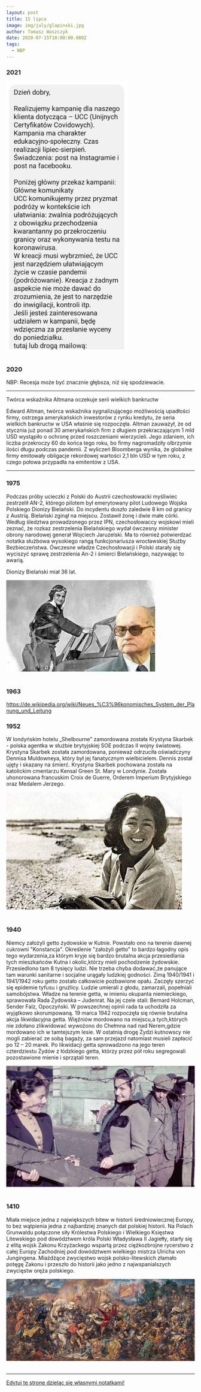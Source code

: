```yaml
---
layout: post
title: 15 lipca
image: img/july/glapinski.jpg
author: Tomasz Waszczyk
date: 2020-07-15T10:00:00.000Z
tags:
  - NBP
---
```


### 2021

<img src="./img/july/akcjakowidowa.png"><br><br>

### 2020

NBP: Recesja może być znacznie głębsza, niż się spodziewacie.

---

Twórca wskaźnika Altmana oczekuje serii wielkich bankructw

Edward Altman, twórca wskaźnika sygnalizującego możliwością upadłości firmy, ostrzega amerykańskich inwestorów z rynku kredytu, że seria wielkich bankructw w USA właśnie się rozpoczęła.
Altman zauważył, że od stycznia już ponad 30 amerykańskich firm z długiem przekraczającym 1 mld USD wystąpiło o ochronę przed roszczeniami wierzycieli. Jego zdaniem, ich liczba przekroczy 60 do końca tego roku, bo firmy nagromadziły olbrzymie ilości długu podczas pandemii. Z wyliczeń Bloomberga wynika, że globalne firmy emitowały obligacje rekordowej wartości 2,1 bln USD w tym roku, z czego połowa przypadła na emitentów z USA.

<!-- Na skutek pandemii, w samym kwietniu wyrejestrowano z ZUS ponad 165 tysięcy pracowników etatowych (czytaj: zwolniono). O statystykach zwolnień ludzi na umowach o dzieło i zleceniach się nie mówi.
Szacuje się, że stopa bezrobocia w Polsce wzrośnie (w lipcu) z 5% do 10% (dlaczego lipiec? bo ludzie mają trzymiesięczny okres wypowiedzenia).
W marcu zamknięto ponad 60 tysięcy firm. W kwietniu około 32 tysiące. W maju na szczęście tendencja jest wzrostowa (więcej rejestracji niż zamknięć).
Rząd zadłużył państwo jeszcze bardziej przez walkę z pandemią (nie mieli wyboru - to było konieczne).
A teraz zbliżają się wybory prezydenckie i prezydent będzie miał zadanie, jakiego za mojego życia nie miał żaden inny człowiek na jego miejscu - będzie (wraz z rządem) musiał odbudować polską gospodarkę.
Potrzeba nam więc kogoś, który zna się na ekonomii i sprawach gospodarki i kogoś, kto skoncentruje się na naprawieniu tego, co 'pandemia zepsuła'.
To są PRAWDZIWE problemy, jakie teraz ma nasz kraj.
A tymczasem media przedstawiają nam swoją wersję prawdziwych problemów i swoje podpowiedzi, jak należy wybrać prezydenta.
Według mediów nasz kraj zmaga się obecnie z ogromnym problemem związanym z ideologią LGBT. Straszną rzeczą jest też to, że niektórzy kandydaci na prezydenta nie są katolikami, a niektórzy nawet nie ochrzcili swoich dzieci.
Bardzo ważnym elementem odbudowy gospodarki jest także dofinansowanie wakacji dla dzieci z biedniejszych rodzin. 
Super ważną kartą przetargową jest także sprawa legalizacji aborcji, w której nic nie zmieniło się od 1993 roku, ale teraz jest akurat idealny czas, aby do niej wrócić, bo lepszego momentu nie było w ciągu ostatnich 27 lat 🤷‍♂️ 
Po prostu głowa mi eksploduje od tych głupot 🤯
Same tematy odwracające uwagę od realnych problemów.
Będziemy mieć super prezydenta, który jest prawdziwym Polakiem, nie lubi LGBT, chodzi do kościoła, ma ochrzczone dzieci i nawet nie jada śniadań z grupą Bilderbergów 💪
Przy okazji będzie bieda, bezrobocie, a gospodarka się zawali... ale za to dostaniemy 500zł na wakacje nad polskim morzem! Akurat wystarczy na Pendolino i dwa kawałki ryby w nadmorskiej restauracji.
1) Przeraża mnie to pranie mózgów przez media.
2) Smuci mnie, że kandydaci, zamiast skupić się na realnych problemach, dyskutują o tym, co podrzucają im media, bo to są chwytliwe tematy i tylko one mogą pomóc zdobyć poparcie -->

---

### 1975

Podczas próby ucieczki z Polski do Austrii czechosłowacki myśliwiec zestrzelił AN-2, którego pilotem był emerytowany pilot Ludowego Wojska Polskiego Dionizy Bielański. Do incydentu doszło zaledwie 8 km od granicy z Austrią. Bielański zginął na miejscu. Zostawił żonę i dwie małe córki.
Według śledztwa prowadzonego przez IPN, czechosłowaccy wojskowi mieli zeznać, że rozkaz zestrzelenia Bielańskiego wydał ówczesny minister obrony narodowej generał Wojciech Jaruzelski. Ma to również potwierdzać notatka służbowa wysokiego rangą funkcjonariusza wrocławskiej Służby Bezbieczeństwa. 
Ówczesne władze Czechosłowacji i Polski starały się wyciszyć sprawę zestrzelenia An-2 i śmierci Bielańskiego, nazywając to awarią.

Dionizy Bielański miał 36 lat.

<img src="./img/july/bielanski.jpg"><br><br>

### 1963

https://de.wikipedia.org/wiki/Neues_%C3%96konomisches_System_der_Planung_und_Leitung

### 1952

W londyńskim hotelu „Shelbourne” zamordowana została Krystyna Skarbek - polska agentka w służbie brytyjskiej SOE podczas II wojny światowej.
Krystyna Skarbek została zamordowana, ponieważ odrzuciła oświadczyny Dennisa Muldowneya, który był jej fanatycznym wielbicielem. Dennis został ujęty i skazany na śmierć.
Krystyna Skarbek pochowana została na katolickim cmentarzu Kensal Green St. Mary w Londynie.
Została uhonorowana francuskim Croix de Guerre, Orderem Imperium Brytyjskiego oraz Medalem Jerzego.

<img src="./img/july/skarbek.jpg"><br><br>

### 1940

Niemcy założyli getto żydowskie w Kutnie. Powstało ono na terenie dawnej cukrowni "Konstancja".
Określenie "założyli getto" to bardzo łagodny opis tego wydarzenia,za którym kryje się bardzo brutalna akcja przesiedlania tych mieszkańców Kutna i okolic,którzy mieli pochodzenie żydowskie. Przesiedlono tam 8 tysięcy ludzi.
Nie trzeba chyba dodawać,że panujące tam warunki sanitarne i socjalne urągały ludzkiej godności.
Zimą 1940/1941 i 1941/1942 roku getto
zostało całkowicie pozbawione opału. Zaczęły szerzyć  się epidemie tyfusu i gruźlicy. Ludzie umierali z głodu, zamarzali, popełniali samobójstwa.
Władze na terenie getta, w imieniu okupanta niemieckiego, sprawowała Rada Żydowska – Judenrat.  Na jej czele stali: Bernard Holcman,
Sender Falz, Opoczyński. W powszechnej opinii rada ta uchodziła za wyjątkowo skorumpowaną. 
19 marca 1942 rozpoczęła się równie brutalna akcja likwidacyjna getta. Więźniów mordowano na miejscu,a tych,których nie zdołano zlikwidować wywożono do Chełmna nad nad Nerem,gdzie mordowano ich w tamtejszym lesie.
W ostatnią drogę Żydzi kutnowscy nie mogli zabierać ze sobą bagaży, za sam przejazd natomiast musieli zapłacić po 12 – 20 marek.
Po likwidacji getta sprowadzono na jego teren czterdziestu  Żydów z łódzkiego getta, którzy przez pół roku segregowali pozostawione mienie i sprzątali teren.

<img src="./img/july/kutno.jpg"><br><br>

### 1410

Miała miejsce jedna z największych bitew w historii średniowiecznej Europy, to bez wątpienia jedna z najbardziej znanych dat polskiej historii. Na Polach Grunwaldu połączone siły Królestwa Polskiego i Wielkiego Księstwa Litewskiego pod dowództwem króla Polski Władysława II Jagiełły, starły się z elitą wojsk Zakonu Krzyżackego wspartą przez ciężkozbrojne rycerstwo z całej Europy Zachodniej pod dowództwem wielkiego mistrza Ulricha von Jungingena. Miażdżące zwycięstwo wojsk polsko-litewskich złamało potęgę Zakonu i przeszło do historii jako jedno z najwspanialszych zwycięstw oręża polskiego.

<img src="./img/july/grundwald.jpg"><br><br>

---

<a href="https://github.com/TomaszWaszczyk/historia.waszczyk.com/edit/master/src/content/july-15.md" target="_blank">Edytuj tę stronę dzieląc się własnymi notatkami!</a>
